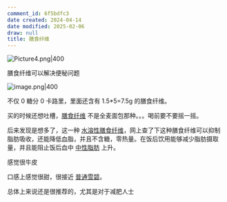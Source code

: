 ```yaml
---
comment_id: 6f5bdfc3
date created: 2024-04-14
date modified: 2025-02-06
draw: null
title: 膳食纤维
---
```

![Picture4.png|400](https://imagehosting4picgo.oss-cn-beijing.aliyuncs.com/imagehosting/fix-dir%2Fliuyishou%2Ftmp%2F2024%2F04%2F14%2F22-58-44-02486afd00dad5d3153dd6eeea94fd25-Picture4-321450.png?x-oss-process=image/resize,l_400)

膳食纤维可以解决便秘问题

<!-- more -->

![image.png|400](https://imagehosting4picgo.oss-cn-beijing.aliyuncs.com/imagehosting/fix-dir%2Fpicgo%2Fpicgo-clipboard-images%2F2024%2F04%2F14%2F00-44-35-a3273510cc0084008ac3b9ec99d5b2ca-20240414004434-ce274f.png)

不仅 0 糖分 0 卡路里，里面还含有 1.5*5=7.5g 的膳食纤维。

买的时候还想吐槽，[膳食纤维](https://www.zhihu.com/search?q=%E8%86%B3%E9%A3%9F%E7%BA%A4%E7%BB%B4&search_source=Entity&hybrid_search_source=Entity&hybrid_search_extra=%7B%22sourceType%22%3A%22answer%22%2C%22sourceId%22%3A%22350971160%22%7D) 不是全麦面包那种。。。喝前要不要摇一摇。

后来发现是想多了，这一种 [水溶性膳食纤维](https://www.zhihu.com/search?q=%E6%B0%B4%E6%BA%B6%E6%80%A7%E8%86%B3%E9%A3%9F%E7%BA%A4%E7%BB%B4&search_source=Entity&hybrid_search_source=Entity&hybrid_search_extra=%7B%22sourceType%22%3A%22answer%22%2C%22sourceId%22%3A%22350971160%22%7D)，网上查了下这种膳食纤维可以抑制脂肪吸收，还能降低血脂，并且不含糖，零热量。在饭后饮用能够减少脂肪摄取量，并且能阻止饭后血中 [中性脂肪](https://www.zhihu.com/search?q=%E4%B8%AD%E6%80%A7%E8%84%82%E8%82%AA&search_source=Entity&hybrid_search_source=Entity&hybrid_search_extra=%7B%22sourceType%22%3A%22answer%22%2C%22sourceId%22%3A%22350971160%22%7D) 上升。

感觉很牛皮

口感上感觉很甜，很接近 [普通雪碧](https://www.zhihu.com/search?q=%E6%99%AE%E9%80%9A%E9%9B%AA%E7%A2%A7&search_source=Entity&hybrid_search_source=Entity&hybrid_search_extra=%7B%22sourceType%22%3A%22answer%22%2C%22sourceId%22%3A%22350971160%22%7D)。

总体上来说还是很推荐的，尤其是对于减肥人士
